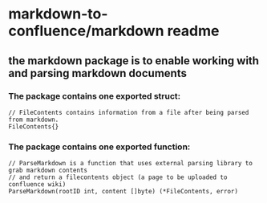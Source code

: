 # markdown-to-confluence/markdown readme

## the markdown package is to enable working with and parsing markdown documents

### The package contains one exported struct:
```
// FileContents contains information from a file after being parsed from markdown.
FileContents{}
```

### The package contains one exported function:
```
// ParseMarkdown is a function that uses external parsing library to grab markdown contents
// and return a filecontents object (a page to be uploaded to confluence wiki)
ParseMarkdown(rootID int, content []byte) (*FileContents, error)
```
